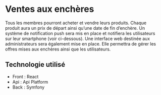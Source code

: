 # Ventes aux enchères

Tous les membres pourront acheter et vendre leurs produits.
Chaque produit aura un prix de départ ainsi qu’une date de fin d’enchère.
Un système de notification push sera mis en place et notifiera les utilisateurs sur leur
smartphone (voir ci-dessous).
Une interface web destinée aux administrateurs sera également mise en place. Elle permettra de gérer les offres mises aux enchères ainsi que les utilisateurs.

## Technologie utilisé 
* Front : React
* Api : Api Platform
* Back : Symfony